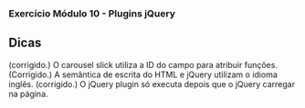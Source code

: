 ### Exercício Módulo 10 - Plugins jQuery

## Dicas

(corrigido.) O carousel slick utiliza a ID do campo para atribuir funções.
(Corrigido.) A semântica de escrita do HTML e jQuery utilizam o idioma inglês.
(corrigido.) O jQuery plugin só executa depois que o jQuery carregar na página.
